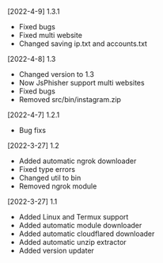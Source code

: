 [2022-4-9] 1.3.1
- Fixed bugs
- Fixed multi website
- Changed saving ip.txt and accounts.txt

[2022-4-8] 1.3
- Changed version to 1.3
- Now JsPhisher support multi websites
- Fixed bugs
- Removed src/bin/instagram.zip

[2022-4-7] 1.2.1
- Bug fixs

[2022-3-27] 1.2
- Added automatic ngrok downloader
- Fixed type errors
- Changed util to bin
- Removed ngrok module

[2022-3-27] 1.1
- Added Linux and Termux support
- Added automatic module downloader
- Added automatic cloudflared downloader
- Added automatic unzip extractor
- Added version updater